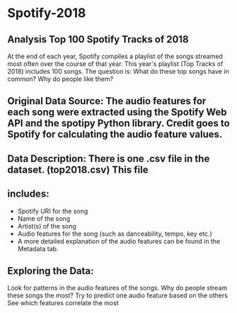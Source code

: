 # Spotify-2018
## Analysis Top 100 Spotify Tracks of 2018
At the end of each year, Spotify compiles a playlist of the songs streamed most often over the course of that year. This year's playlist (Top Tracks of 2018) includes 100 songs. The question is: What do these top songs have in common? Why do people like them?

## Original Data Source: The audio features for each song were extracted using the Spotify Web API and the spotipy Python library. Credit goes to Spotify for calculating the audio feature values.

## Data Description: There is one .csv file in the dataset. (top2018.csv) This file

## includes:

- Spotify URI for the song
- Name of the song
- Artist(s) of the song
- Audio features for the song (such as danceability, tempo, key etc.)
- A more detailed explanation of the audio features can be found in the Metadata tab.

## Exploring the Data: 
Look for patterns in the audio features of the songs. Why do people stream these songs the most?
Try to predict one audio feature based on the others
See which features correlate the most
